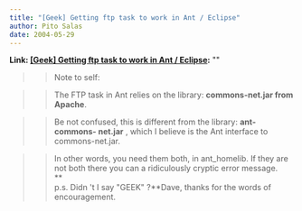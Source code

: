 ```yaml
---
title: "[Geek] Getting ftp task to work in Ant / Eclipse"
author: Pito Salas
date: 2004-05-29
---
```


**Link: [[Geek] Getting ftp task to work in Ant / Eclipse](None):** ""


>>

>> Note to self:

>>

>> The FTP task in Ant relies on the library: **commons-net.jar from Apache**.

>>

>> Be not confused, this is different from the library: **ant-commons-
net.jar** , which I believe is the Ant interface to commons-net.jar.

>>

>> In other words, you need them both, in ant_homelib. If they are not both
there you can a ridiculously cryptic error message.  
>  **  
> p.s. Didn 't I say "GEEK" ?**Dave, thanks for the words of encouragement.



